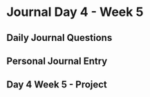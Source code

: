 # Journal Day 4 - Week 5

## Daily Journal Questions

## Personal Journal Entry


## Day 4 Week 5 -  Project